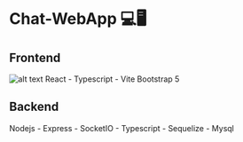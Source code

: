 # Chat-WebApp 💻🖥

## Frontend
![alt text](https://www.google.com/imgres?imgurl=https%3A%2F%2Fupload.wikimedia.org%2Fwikipedia%2Fcommons%2F1%2F18%2FReact_Native_Logo.png&tbnid=viJ6CsTiT3pOsM&vet=12ahUKEwiy3rPw9Mz-AhVumScCHdOICH0QMygCegUIARC5AQ..i&imgrefurl=https%3A%2F%2Fes.m.wikipedia.org%2Fwiki%2FArchivo%3AReact_Native_Logo.png&docid=mm3j0LoqJifksM&w=1200&h=630&q=react%20logo&ved=2ahUKEwiy3rPw9Mz-AhVumScCHdOICH0QMygCegUIARC5AQ)
React - Typescript - Vite
Bootstrap 5

## Backend
Nodejs - Express - SocketIO - Typescript - Sequelize - Mysql
